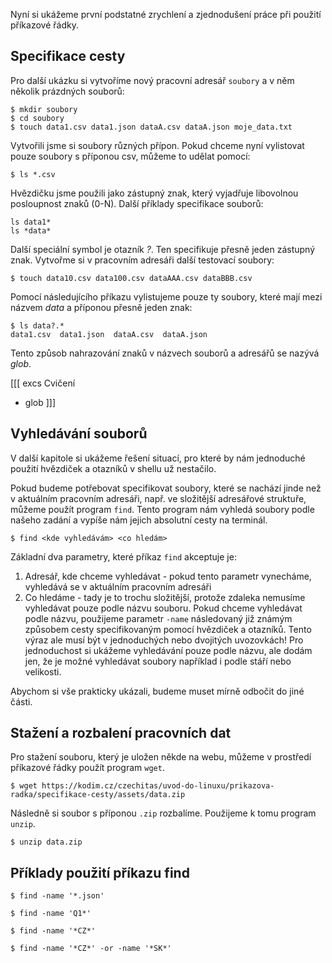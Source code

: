 Nyní si ukážeme první podstatné zrychlení a zjednodušení práce při použití příkazové řádky.

## Specifikace cesty
Pro další ukázku si vytvoříme nový pracovní adresář `soubory` a v něm několik prázdných souborů:

```shell
$ mkdir soubory
$ cd soubory
$ touch data1.csv data1.json dataA.csv dataA.json moje_data.txt
```

Vytvořili jsme si soubory různých přípon. Pokud chceme nyní vylistovat pouze soubory s příponou csv, můžeme to udělat pomocí:
```shell
$ ls *.csv
```

Hvězdičku jsme použili jako zástupný znak, který vyjadřuje libovolnou posloupnost znaků (0-N). Další příklady specifikace souborů:
```shell
ls data1*
ls *data*
```

Další speciální symbol je otazník _?_. Ten specifikuje přesně jeden zástupný znak. Vytvořme si v pracovním adresáři další testovací soubory:
```shell
$ touch data10.csv data100.csv dataAAA.csv dataBBB.csv
```

Pomocí následujícího příkazu vylistujeme pouze ty soubory, které mají mezi názvem _data_ a příponou přesně jeden znak:
```shel
$ ls data?.*
data1.csv  data1.json  dataA.csv  dataA.json
```

Tento způsob nahrazování znaků v názvech souborů a adresářů se nazývá _glob_.

[[[ excs Cvičení
- glob
]]]

## Vyhledávání souborů

V další kapitole si ukážeme řešení situací, pro které by nám jednoduché použití hvězdiček a otazníků v shellu už nestačilo.

Pokud budeme potřebovat specifikovat soubory, které se nachází jinde než v aktuálním pracovním adresáři, např. ve složitější adresářové struktuře, můžeme použít program `find`. Tento program nám vyhledá soubory podle našeho zadání a vypíše nám jejich absolutní cesty na terminál.

```shell
$ find <kde vyhledávám> <co hledám>
```

Základní dva parametry, které příkaz `find` akceptuje je:

1. Adresář, kde chceme vyhledávat - pokud tento parametr vynecháme, vyhledává se v aktuálním pracovním adresáři
1. Co hledáme - tady je to trochu složitější, protože zdaleka nemusíme vyhledávat pouze podle názvu souboru. Pokud chceme vyhledávat podle názvu, použijeme parametr `-name` následovaný již známým způsobem cesty specifikovaným pomocí hvězdiček a otazníků. Tento výraz ale musí být v jednoduchých nebo dvojitých uvozovkách! Pro jednoduchost si ukážeme vyhledávání pouze podle názvu, ale dodám jen, že je možné vyhledávat soubory například i podle stáří nebo velikosti.

Abychom si vše prakticky ukázali, budeme muset mírně odbočit do jiné části.

## Stažení a rozbalení pracovních dat

Pro stažení souboru, který je uložen někde na webu, můžeme v prostředí příkazové řádky použít program `wget`.

```shell
$ wget https://kodim.cz/czechitas/uvod-do-linuxu/prikazova-radka/specifikace-cesty/assets/data.zip
```

Následně si soubor s příponou `.zip` rozbalíme. Použijeme k tomu program `unzip`.

```shell
$ unzip data.zip
```

## Příklady použití příkazu find

```shell
$ find -name '*.json'
```

```shell
$ find -name 'Q1*'
```

```shell
$ find -name '*CZ*'
```

```shell
$ find -name '*CZ*' -or -name '*SK*'
```

